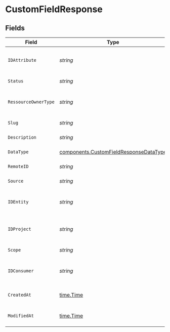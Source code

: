 # CustomFieldResponse


## Fields

| Field                                                                                            | Type                                                                                             | Required                                                                                         | Description                                                                                      | Example                                                                                          |
| ------------------------------------------------------------------------------------------------ | ------------------------------------------------------------------------------------------------ | ------------------------------------------------------------------------------------------------ | ------------------------------------------------------------------------------------------------ | ------------------------------------------------------------------------------------------------ |
| `IDAttribute`                                                                                    | *string*                                                                                         | :heavy_check_mark:                                                                               | Attribute Id                                                                                     | 801f9ede-c698-4e66-a7fc-48d19eebaa4f                                                             |
| `Status`                                                                                         | *string*                                                                                         | :heavy_check_mark:                                                                               | Attribute Status                                                                                 |                                                                                                  |
| `RessourceOwnerType`                                                                             | *string*                                                                                         | :heavy_check_mark:                                                                               | Attribute Ressource Owner Type                                                                   |                                                                                                  |
| `Slug`                                                                                           | *string*                                                                                         | :heavy_check_mark:                                                                               | Attribute Slug                                                                                   | fav_dish                                                                                         |
| `Description`                                                                                    | *string*                                                                                         | :heavy_check_mark:                                                                               | Attribute Description                                                                            | My favorite dish                                                                                 |
| `DataType`                                                                                       | [components.CustomFieldResponseDataType](../../models/components/customfieldresponsedatatype.md) | :heavy_check_mark:                                                                               | Attribute Data Type                                                                              | string                                                                                           |
| `RemoteID`                                                                                       | *string*                                                                                         | :heavy_check_mark:                                                                               | Attribute Remote Id                                                                              | id_1                                                                                             |
| `Source`                                                                                         | *string*                                                                                         | :heavy_check_mark:                                                                               | Attribute Source                                                                                 | hubspot                                                                                          |
| `IDEntity`                                                                                       | *string*                                                                                         | :heavy_check_mark:                                                                               | Attribute Entity Id                                                                              | 801f9ede-c698-4e66-a7fc-48d19eebaa4f                                                             |
| `IDProject`                                                                                      | *string*                                                                                         | :heavy_check_mark:                                                                               | Attribute Project Id                                                                             | 801f9ede-c698-4e66-a7fc-48d19eebaa4f                                                             |
| `Scope`                                                                                          | *string*                                                                                         | :heavy_check_mark:                                                                               | Attribute Scope                                                                                  |                                                                                                  |
| `IDConsumer`                                                                                     | *string*                                                                                         | :heavy_check_mark:                                                                               | Attribute Consumer Id                                                                            | 801f9ede-c698-4e66-a7fc-48d19eebaa4f                                                             |
| `CreatedAt`                                                                                      | [time.Time](https://pkg.go.dev/time#Time)                                                        | :heavy_check_mark:                                                                               | Attribute Created Date                                                                           | 2024-10-01T12:00:00Z                                                                             |
| `ModifiedAt`                                                                                     | [time.Time](https://pkg.go.dev/time#Time)                                                        | :heavy_check_mark:                                                                               | Attribute Modified Date                                                                          | 2024-10-01T12:00:00Z                                                                             |